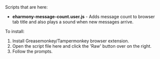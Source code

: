 Scripts that are here:

- **eharmony-message-count.user.js** - Adds message count to browser tab title and also plays a sound when new messages arrive.

To install:

1. Install Greasemonkey/Tampermonkey browser extension.
2. Open the script file here and click the 'Raw' button over on the right.
3. Follow the prompts.
